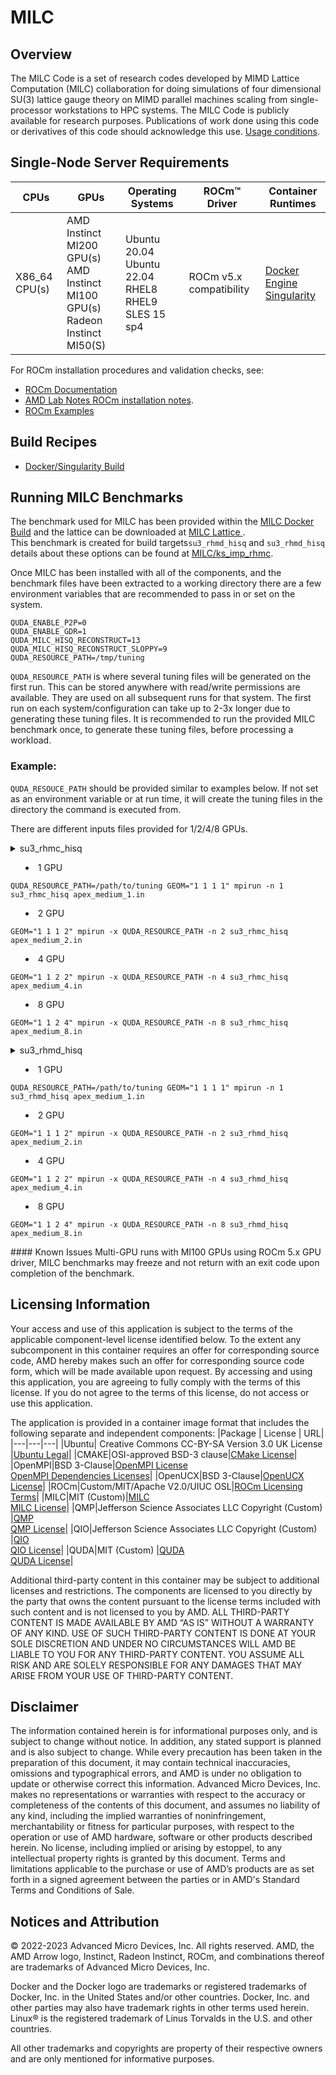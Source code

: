 # MILC

## Overview
The MILC Code is a set of research codes developed by MIMD Lattice Computation (MILC) collaboration for doing simulations of four dimensional SU(3) lattice gauge theory on MIMD parallel machines scaling from single-processor workstations to HPC systems. The MILC Code is publicly available for research purposes. Publications of work done using this code or derivatives of this code should acknowledge this use. [Usage conditions](http://www.physics.utah.edu/~detar/milc/milcv7.html#Usage-conditions).



## Single-Node Server Requirements

| CPUs | GPUs | Operating Systems | ROCm™ Driver | Container Runtimes | 
| ---- | ---- | ----------------- | ------------ | ------------------ | 
| X86_64 CPU(s) | AMD Instinct MI200 GPU(s) <br>  AMD Instinct MI100 GPU(s) <br> Radeon Instinct MI50(S)| Ubuntu 20.04 <br> Ubuntu 22.04 <BR> RHEL8 <br> RHEL9 <br> SLES 15 sp4 | ROCm v5.x compatibility |[Docker Engine](https://docs.docker.com/engine/install/) <br> [Singularity](https://sylabs.io/docs/) | 

For ROCm installation procedures and validation checks, see:
* [ROCm Documentation](https://rocm.docs.amd.com)
* [AMD Lab Notes ROCm installation notes](https://github.com/amd/amd-lab-notes/tree/release/rocm-installation).
* [ROCm Examples](https://github.com/amd/rocm-examples)

## Build Recipes
- [Docker/Singularity Build](/milc/docker/)


## Running MILC Benchmarks
The benchmark used for MILC has been provided within the [MILC Docker Build](/milc/docker/benchmarks/) and the lattice can be downloaded at [MILC Lattice ](https://portal.nersc.gov/project/m888/apex/MILC_lattices/36x36x36x72.chklat).  
This benchmark is created for build targets`su3_rhmd_hisq` and `su3_rhmd_hisq` details about these options can be found at [MILC/ks_imp_rhmc](https://github.com/milc-qcd/milc_qcd/blob/master/ks_imp_rhmc/).

Once MILC has been installed with all of the components, and the benchmark files have been extracted to a working directory there are a few environment variables that are recommended to pass in or set on the system. 

```
QUDA_ENABLE_P2P=0
QUDA_ENABLE_GDR=1
QUDA_MILC_HISQ_RECONSTRUCT=13
QUDA_MILC_HISQ_RECONSTRUCT_SLOPPY=9
QUDA_RESOURCE_PATH=/tmp/tuning
```

`QUDA_RESOURCE_PATH` is where several tuning files will be generated on the first run. This can be stored anywhere with read/write permissions are available. They are used on all subsequent runs for that system. 
The first run on each system/configuration can take up to 2-3x longer due to generating these tuning files. It is recommended to run the provided MILC benchmark once, to generate these tuning files, before processing a workload. 

### Example:
`QUDA_RESOUCE_PATH` should be provided similar to examples below. If not set as an environment variable or at run time, it will create the tuning files in the directory the command is executed from.  

There are different inputs files provided for 1/2/4/8 GPUs. 


<details>
<summary>su3_rhmc_hisq</summary?>  

- 1 GPU 
```
QUDA_RESOURCE_PATH=/path/to/tuning GEOM="1 1 1 1" mpirun -n 1 su3_rhmc_hisq apex_medium_1.in
```
- 2 GPU
```
GEOM="1 1 1 2" mpirun -x QUDA_RESOURCE_PATH -n 2 su3_rhmc_hisq apex_medium_2.in
```
- 4 GPU
```
GEOM="1 1 2 2" mpirun -x QUDA_RESOURCE_PATH -n 4 su3_rhmc_hisq apex_medium_4.in
```
- 8 GPU
```
GEOM="1 1 2 4" mpirun -x QUDA_RESOURCE_PATH -n 8 su3_rhmc_hisq apex_medium_8.in
```
</details>

<details>
<summary>su3_rhmd_hisq</summary?>  

- 1 GPU 
```
QUDA_RESOURCE_PATH=/path/to/tuning GEOM="1 1 1 1" mpirun -n 1 su3_rhmd_hisq apex_medium_1.in
```
- 2 GPU
```
GEOM="1 1 1 2" mpirun -x QUDA_RESOURCE_PATH -n 2 su3_rhmd_hisq apex_medium_2.in
```
- 4 GPU
```
GEOM="1 1 2 2" mpirun -x QUDA_RESOURCE_PATH -n 4 su3_rhmd_hisq apex_medium_4.in
```
- 8 GPU
```
GEOM="1 1 2 4" mpirun -x QUDA_RESOURCE_PATH -n 8 su3_rhmd_hisq apex_medium_8.in
```
</details>
#### Known Issues
Multi-GPU runs with MI100 GPUs using ROCm 5.x GPU driver, MILC benchmarks may freeze and not return with an exit code upon completion of the benchmark.

## Licensing Information
Your access and use of this application is subject to the terms of the applicable component-level license identified below. To the extent any subcomponent in this container requires an offer for corresponding source code, AMD hereby makes such an offer for corresponding source code form, which will be made available upon request. By accessing and using this application, you are agreeing to fully comply with the terms of this license. If you do not agree to the terms of this license, do not access or use this application.

The application is provided in a container image format that includes the following separate and independent components:
|Package | License | URL|
|---|---|---|
|Ubuntu| Creative Commons CC-BY-SA Version 3.0 UK License |[Ubuntu Legal](https://ubuntu.com/legal)|
|CMAKE|OSI-approved BSD-3 clause|[CMake License](https://cmake.org/licensing/)|
|OpenMPI|BSD 3-Clause|[OpenMPI License](https://www-lb.open-mpi.org/community/license.php)<br /> [OpenMPI Dependencies Licenses](https://docs.open-mpi.org/en/v5.0.x/license/index.html)|
|OpenUCX|BSD 3-Clause|[OpenUCX License](https://openucx.org/license/)|
|ROCm|Custom/MIT/Apache V2.0/UIUC OSL|[ROCm Licensing Terms](https://rocm.docs.amd.com/en/latest/release/licensing.html)|
|MILC|MIT (Custom)|[MILC](http://physics.utah.edu/~detar/milc/)<br >[MILC License](https://github.com/milc-qcd/milc_qcd/blob/master/LICENSE)|
|QMP|Jefferson Science Associates LLC Copyright (Custom) |[QMP](https://github.com/usqcd-software/qmp)<br >[QMP License](https://github.com/usqcd-software/qmp/blob/master/LICENSE)|
|QIO|Jefferson Science Associates LLC Copyright (Custom) |[QIO](https://github.com/usqcd-software/qio)<br >[QIO License](https://github.com/usqcd-software/qio/blob/master/COPYING)|
|QUDA|MIT (Custom) |[QUDA](https://github.com/lattice/quda)<br >[QUDA License](https://github.com/lattice/quda/blob/develop/LICENSE)|


Additional third-party content in this container may be subject to additional licenses and restrictions. The components are licensed to you directly by the party that owns the content pursuant to the license terms included with such content and is not licensed to you by AMD. ALL THIRD-PARTY CONTENT IS MADE AVAILABLE BY AMD “AS IS” WITHOUT A WARRANTY OF ANY KIND. USE OF SUCH THIRD-PARTY CONTENT IS DONE AT YOUR SOLE DISCRETION AND UNDER NO CIRCUMSTANCES WILL AMD BE LIABLE TO YOU FOR ANY THIRD-PARTY CONTENT. YOU ASSUME ALL RISK AND ARE SOLELY RESPONSIBLE FOR ANY DAMAGES THAT MAY ARISE FROM YOUR USE OF THIRD-PARTY CONTENT.

## Disclaimer
The information contained herein is for informational purposes only, and is subject to change without notice. In addition, any stated support is planned and is also subject to change. While every precaution has been taken in the preparation of this document, it may contain technical inaccuracies, omissions and typographical errors, and AMD is under no obligation to update or otherwise correct this information. Advanced Micro Devices, Inc. makes no representations or warranties with respect to the accuracy or completeness of the contents of this document, and assumes no liability of any kind, including the implied warranties of noninfringement, merchantability or fitness for particular purposes, with respect to the operation or use of AMD hardware, software or other products described herein. No license, including implied or arising by estoppel, to any intellectual property rights is granted by this document. Terms and limitations applicable to the purchase or use of AMD’s products are as set forth in a signed agreement between the parties or in AMD's Standard Terms and Conditions of Sale.

## Notices and Attribution
© 2022-2023 Advanced Micro Devices, Inc. All rights reserved. AMD, the AMD Arrow logo, Instinct, Radeon Instinct, ROCm, and combinations thereof are trademarks of Advanced Micro Devices, Inc.

Docker and the Docker logo are trademarks or registered trademarks of Docker, Inc. in the United States and/or other countries. Docker, Inc. and other parties may also have trademark rights in other terms used herein. Linux® is the registered trademark of Linus Torvalds in the U.S. and other countries.

All other trademarks and copyrights are property of their respective owners and are only mentioned for informative purposes.
